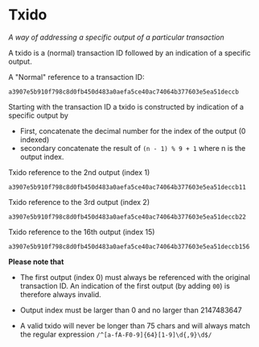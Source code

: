 # Txido 

_A way of addressing a specific output of a particular transaction_

A txido is a (normal) transaction ID followed by an indication of a specific output.

A "Normal" reference to a transaction ID: 

`a3907e5b910f798c8d0fb450d483a0aefa5ce40ac74064b377603e5ea51deccb`

Starting with the transaction ID a txido is constructed by indication of a specific output by 

- First, concatenate the decimal number for the index of the output (0 indexed) 
- secondary concatenate the result of `(n - 1) % 9 + 1` where n is the output index. 

Txido reference to the 2nd output (index 1)

    a3907e5b910f798c8d0fb450d483a0aefa5ce40ac74064b377603e5ea51deccb11

Txido reference to the 3rd output (index 2)

    a3907e5b910f798c8d0fb450d483a0aefa5ce40ac74064b377603e5ea51deccb22

Txido reference to the 16th output (index 15)

    a3907e5b910f798c8d0fb450d483a0aefa5ce40ac74064b377603e5ea51deccb156

**Please note that**

- The first output (index 0) must always be referenced with the original transaction ID. An indication of the first output (by adding `00`) is therefore always invalid. 

- Output index must be larger than 0 and no larger than 2147483647

- A valid txido will never be longer than 75 chars and will always match the regular expression `/^[a-fA-F0-9]{64}[1-9]\d{,9}\d$/`



